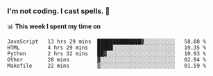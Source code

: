 ### I'm not coding. I cast spells. 🎩

📊 **This week I spent my time on**
<!--START_SECTION:waka-->
```text
JavaScript   13 hrs 29 mins  ██████████████▓░░░░░░░░░░   58.08 % 
HTML         4 hrs 29 mins   █████░░░░░░░░░░░░░░░░░░░░   19.35 % 
Python       2 hrs 32 mins   ██▓░░░░░░░░░░░░░░░░░░░░░░   10.93 % 
Other        28 mins         ▓░░░░░░░░░░░░░░░░░░░░░░░░   02.04 % 
Makefile     22 mins         ▒░░░░░░░░░░░░░░░░░░░░░░░░   01.59 % 
```
<!--END_SECTION:waka-->
